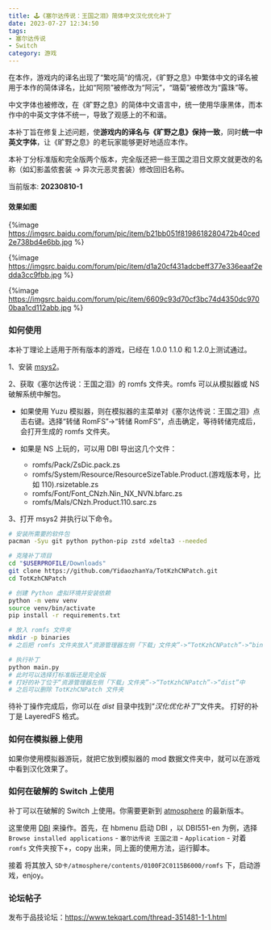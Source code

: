 ```yaml
---
title: 🕹️《塞尔达传说：王国之泪》简体中文汉化优化补丁
date: 2023-07-27 12:34:50
tags:
- 塞尔达传说
- Switch
category: 游戏
---
```


在本作，游戏内的译名出现了“繁吃简”的情况，《旷野之息》中繁体中文的译名被用于本作的简体译名，比如“阿陨”被修改为“阿沅”，“璐菊”被修改为“露珠”等。

中文字体也被修改，在《旷野之息》的简体中文语言中，统一使用华康黑体，而本作中的中英文字体不统一，导致了观感上的不和谐。

本补丁旨在修复上述问题，使**游戏内的译名与《旷野之息》保持一致**，同时**统一中英文字体**，让《旷野之息》的老玩家能够更好地适应本作。

本补丁分标准版和完全版两个版本，完全版还把一些王国之泪日文原文就更改的名称（如幻影盖侬套装 -> 异次元恶灵套装）修改回旧名称。

当前版本: **20230810-1**

#### 效果如图

{%image https://imgsrc.baidu.com/forum/pic/item/b21bb051f8198618280472b40ced2e738bd4e6bb.jpg %}

{%image https://imgsrc.baidu.com/forum/pic/item/d1a20cf431adcbeff377e336eaaf2edda3cc9fbb.jpg %}

{%image https://imgsrc.baidu.com/forum/pic/item/6609c93d70cf3bc74d4350dc9700baa1cd112abb.jpg %}

### 如何使用

本补丁理论上适用于所有版本的游戏，已经在 1.0.0 1.1.0 和 1.2.0上测试通过。

1、安装 [msys2](https://www.msys2.org)。

2、获取《塞尔达传说：王国之泪》的 romfs 文件夹。romfs 可以从模拟器或 NS 破解系统中解包。

- 如果使用 Yuzu 模拟器，则在模拟器的主菜单对《塞尔达传说：王国之泪》点击右键。选择“转储 RomFS”->“转储 RomFS”，点击确定，等待转储完成后，会打开生成的 romfs 文件夹。

- 如果是 NS 上玩的，可以用 DBI 导出这几个文件：

  - romfs/Pack/ZsDic.pack.zs
  - romfs/System/Resource/ResourceSizeTable.Product.(游戏版本号，比如 110).rsizetable.zs
  - romfs/Font/Font_CNzh.Nin_NX_NVN.bfarc.zs
  - romfs/Mals/CNzh.Product.110.sarc.zs

3、打开 msys2 并执行以下命令。

```bash
# 安装所需要的软件包
pacman -Syu git python python-pip zstd xdelta3 --needed

# 克隆补丁项目
cd "$USERPROFILE/Downloads"
git clone https://github.com/YidaozhanYa/TotKzhCNPatch.git
cd TotKzhCNPatch

# 创建 Python 虚拟环境并安装依赖
python -m venv venv
source venv/bin/activate
pip install -r requirements.txt

# 放入 romfs 文件夹
mkdir -p binaries
# 之后把 romfs 文件夹放入“资源管理器左侧「下载」文件夹”->“TotKzhCNPatch”->“binaries”中

# 执行补丁
python main.py
# 此时可以选择打标准版还是完全版
# 打好的补丁位于“资源管理器左侧「下载」文件夹”->“TotKzhCNPatch”->“dist”中
# 之后可以删除 TotKzhCNPatch 文件夹
```

待补丁操作完成后，你可以在 *dist* 目录中找到“*汉化优化补丁*”文件夹。
打好的补丁是 LayeredFS 格式。

### 如何在模拟器上使用

 如果你使用模拟器游玩，就把它放到模拟器的 mod 数据文件夹中，就可以在游戏中看到汉化效果了。

### 如何在破解的 Switch 上使用

补丁可以在破解的 Switch 上使用。你需要更新到 [atmosphere](https://github.com/Atmosphere-NX/Atmosphere) 的最新版本。

这里使用 [DBI](https://github.com/rashevskyv/dbi) 来操作。首先，在 hbmenu 启动 DBI ，以 DBI551-en 为例，选择 `Browse installed applications` - `塞尔达传说 王国之泪` - `Application` - 对着 `romfs` 文件夹按下+，copy 出来，同上面的使用方法，运行脚本。

接着 将其放入 `SD卡/atmosphere/contents/0100F2C0115B6000/romfs` 下，启动游戏，enjoy。

### 论坛帖子

发布于品技论坛：https://www.tekqart.com/thread-351481-1-1.html
